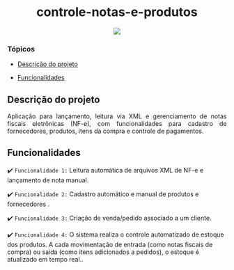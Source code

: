 <h1 align="center"> controle-notas-e-produtos </h1>

<p align="center">
<img loading="lazy" src="http://img.shields.io/static/v1?label=STATUS&message=EM%20DESENVOLVIMENTO&color=GREEN&style=for-the-badge"/>
</p>

### Tópicos 

- [Descrição do projeto](#descrição-do-projeto)

- [Funcionalidades](#funcionalidades)

## Descrição do projeto 

<p align="justify">
Aplicação para lançamento, leitura via XML e gerenciamento de notas fiscais eletrônicas (NF-e), com funcionalidades para cadastro de fornecedores, produtos, itens da compra e controle de pagamentos.

## Funcionalidades

:heavy_check_mark: `Funcionalidade 1:` Leitura automática de arquivos XML de NF-e e lançamento de nota manual.

:heavy_check_mark: `Funcionalidade 2:` Cadastro automático e manual de produtos e fornecedores .

:heavy_check_mark: `Funcionalidade 3:` Criação de venda/pedido associado a um cliente.

:heavy_check_mark: `Funcionalidade 4:` O sistema realiza o controle automatizado de estoque dos produtos. A cada movimentação de entrada (como notas fiscais de compra) ou saída (como itens adicionados a pedidos), o estoque é atualizado em tempo real..
